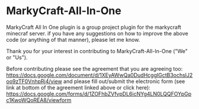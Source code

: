 # MarkyCraft-All-In-One
MarkyCraft All In One plugin is a group project plugin for the markycraft minecraf server. if you have any suggestions on how to improve the above code (or anything of that manner), please let me know.



Thank you for your interest in contributing to MarkyCraft-All-In-One ("We" or "Us").

Before contributing please see the agreement that you are agreeing too: https://docs.google.com/document/d/1XEyAWwQa0DudHcggIGctB3ochslJ2oo9zTF0VnhpRj4/view
and please fill out/submit the electronic form (see link at bottom of the agreement linked above or click here): https://docs.google.com/forms/d/1ZOFhbZVfvpDL6icNYg4LN0LQQFOYpGpc1KwoWQoREA8/viewform
